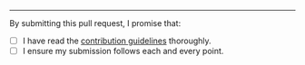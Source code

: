---

By submitting this pull request, I promise that:

-   [ ] I have read the [contribution guidelines](https://github.com/micromata/awesome-css-learning/blob/master/contributing.md) thoroughly.
-   [ ] I ensure my submission follows each and every point.
